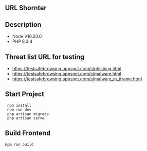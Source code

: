 ## URL Shornter 

## Description

 - Node V16.20.0
 - PHP 8.3.4


## Threat list URL for testing

 - https://testsafebrowsing.appspot.com/s/phishing.html 
 - https://testsafebrowsing.appspot.com/s/malware.html 
 - https://testsafebrowsing.appspot.com/s/malware_in_iframe.html 


## Start Project
``` 
 npm install
 npm run dev
 php artisan migrate
 php artisan serve
```

 ## Build Frontend 
``` 
npm run build
```
